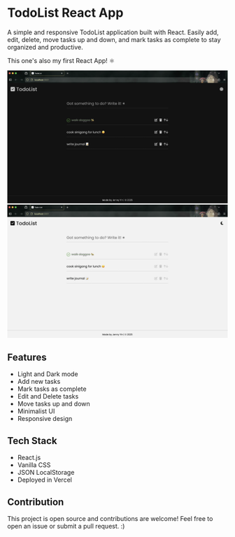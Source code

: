 # TodoList React App

A simple and responsive TodoList application built with React. Easily add, edit, delete, move tasks up and down, and mark tasks as complete to stay organized and productive.

This one's also my first React App! ⚛

![TodoList App Screenshot](public/darkMode.png)
![TodoList App Screenshot](public/lightMode.png)

## Features

- Light and Dark mode
- Add new tasks
- Mark tasks as complete
- Edit and Delete tasks
- Move tasks up and down
- Minimalist UI
- Responsive design

## Tech Stack

- React.js
- Vanilla CSS
- JSON LocalStorage
- Deployed in Vercel

## Contribution

This project is open source and contributions are welcome! Feel free to open an issue or submit a pull request. :)
